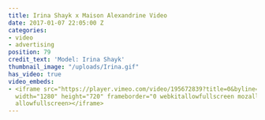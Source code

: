 ```yaml
---
title: Irina Shayk x Maison Alexandrine Video
date: 2017-01-07 22:05:00 Z
categories:
- video
- advertising
position: 79
credit_text: 'Model: Irina Shayk'
thumbnail_image: "/uploads/Irina.gif"
has_video: true
video_embeds:
- <iframe src="https://player.vimeo.com/video/195672839?title=0&byline=0&portrait=0"
  width="1280" height="720" frameborder="0 webkitallowfullscreen mozallowfullscreen
  allowfullscreen></iframe>
---
```



